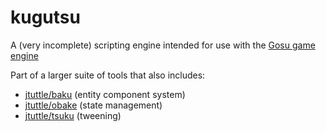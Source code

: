 # kugutsu

A (very incomplete) scripting engine intended for use with the [Gosu game engine](https://www.libgosu.org/)

Part of a larger suite of tools that also includes:

- [jtuttle/baku](https://github.com/jtuttle/baku) (entity component system)
- [jtuttle/obake](https://github.com/jtuttle/obake) (state management)
- [jtuttle/tsuku](https://github.com/jtuttle/tsuku) (tweening)
